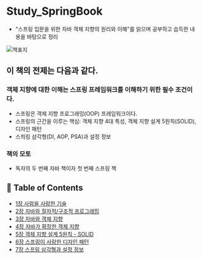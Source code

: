 # Study_SpringBook
* "스프링 입문을 위한 자바 객체 지향의 원리와 이해"를 읽으며 공부하고 습득한 내용을 바탕으로 정리

![책표지](https://user-images.githubusercontent.com/56071088/107765855-e83f5d00-6d75-11eb-88ac-59337ecafd6e.jpg)

## 이 책의 전제는 다음과 같다.
### 객체 지향에 대한 이해는 스프링 프레임워크를 이해하기 위한 필수 조건이다.
* 스프링은 객체 지향 프로그래밍(OOP) 프레임워크이다.
* 스프링의 근간을 이루는 핵심: 객체 지향 4대 특성, 객체 지향 설계 5원칙(SOLID), 디자인 패턴
* 스픠링 삼각형(DI, AOP, PSA)과 설정 정보

### 책의 모토
* 독자의 두 번째 자바 책이자 첫 번째 스프링 책

## :memo: Table of Contents
- [1장 사람을 사랑한 기술](https://github.com/LeeHyungGeol/Study_SpringBook/tree/master/1.%20%EC%82%AC%EB%9E%8C%EC%9D%84%20%EC%82%AC%EB%9E%91%ED%95%9C%20%EA%B8%B0%EC%88%A0)
- [2장 자바와 절차적/구조적 프로그래밍](https://github.com/LeeHyungGeol/Study_SpringBook/tree/master/2.%20%EC%9E%90%EB%B0%94%EC%99%80%20%EC%A0%88%EC%B0%A8%EC%A0%81%2C%20%EA%B5%AC%EC%A1%B0%EC%A0%81%20%ED%94%84%EB%A1%9C%EA%B7%B8%EB%9E%98%EB%B0%8D)
- [3장 자바와 객체 지향](https://github.com/LeeHyungGeol/Study_SpringBook/tree/master/3.%20%EC%9E%90%EB%B0%94%EC%99%80%20%EA%B0%9D%EC%B2%B4%20%EC%A7%80%ED%96%A5)
- [4장 자바가 확장한 객체 지향](https://github.com/LeeHyungGeol/Study_SpringBook/tree/master/4.%20%EC%9E%90%EB%B0%94%EA%B0%80%20%ED%99%95%EC%9E%A5%ED%95%9C%20%EA%B0%9D%EC%B2%B4%20%EC%A7%80%ED%96%A5)
- [5장 객체 지향 설계 5원칙 - SOLID](https://github.com/LeeHyungGeol/Study_SpringBook/tree/master/5.%20%EA%B0%9D%EC%B2%B4%20%EC%A7%80%ED%96%A5%20%EC%84%A4%EA%B3%84%205%EC%9B%90%EC%B9%99%20-%20SOLID)
- [6장 스프링이 사랑한 디자인 패턴](https://github.com/LeeHyungGeol/Study_SpringBook/tree/master/6.%20%EC%8A%A4%ED%94%84%EB%A7%81%EC%9D%B4%20%EC%82%AC%EB%9E%91%ED%95%9C%20%EB%94%94%EC%9E%90%EC%9D%B8%20%ED%8C%A8%ED%84%B4)
- [7장 스프링 삼각형과 설정 정보](https://github.com/LeeHyungGeol/Study_SpringBook/tree/master/7.%20%EC%8A%A4%ED%94%84%EB%A7%81%20%EC%82%BC%EA%B0%81%ED%98%95%EA%B3%BC%20%EC%84%A4%EC%A0%95%20%EC%A0%95%EB%B3%B4)
